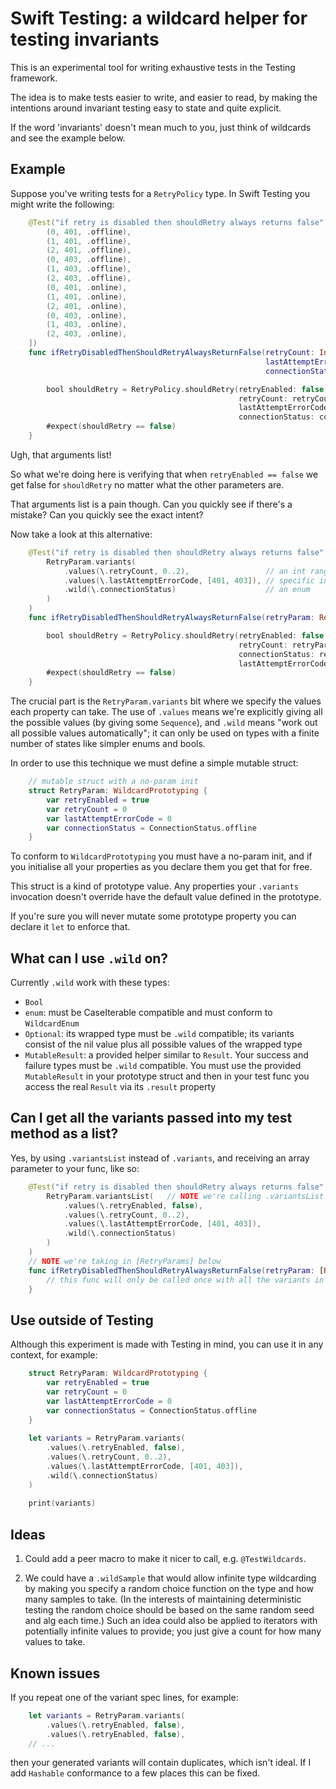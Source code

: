 
# Swift Testing: a wildcard helper for testing invariants

This is an experimental tool for writing exhaustive tests in the Testing framework.

The idea is to make tests easier to write, and easier to read, by making the intentions around invariant testing easy to state and quite explicit.

If the word 'invariants' doesn't mean much to you, just think of wildcards and see the example below.

## Example

Suppose you've writing tests for a `RetryPolicy` type. In Swift Testing you might write the following:

```swift
    @Test("if retry is disabled then shouldRetry always returns false", arguments: [
        (0, 401, .offline),
        (1, 401, .offline),
        (2, 401, .offline),
        (0, 403, .offline),
        (1, 403, .offline),
        (2, 403, .offline),
        (0, 401, .online),
        (1, 401, .online),
        (2, 401, .online),
        (0, 403, .online),
        (1, 403, .online),
        (2, 403, .online),
    ])
    func ifRetryDisabledThenShouldRetryAlwaysReturnFalse(retryCount: Int,
                                                         lastAttemptErrorCode: Int,
                                                         connectionStatus: ConnectionStatus) {

        bool shouldRetry = RetryPolicy.shouldRetry(retryEnabled: false,
                                                   retryCount: retryCount,
                                                   lastAttemptErrorCode: lastAttemptErrorCode,
                                                   connectionStatus: connectionStatus)
        #expect(shouldRetry == false)
    }
```

Ugh, that arguments list!

So what we're doing here is verifying that when `retryEnabled == false` we get false for `shouldRetry` no matter what the other parameters are.

That arguments list is a pain though. Can you quickly see if there's a mistake? Can you quickly see the exact intent?

Now take a look at this alternative:

```swift
    @Test("if retry is disabled then shouldRetry always returns false", arguments:
        RetryParam.variants(
            .values(\.retryCount, 0..2),                 // an int range
            .values(\.lastAttemptErrorCode, [401, 403]), // specific int values 
            .wild(\.connectionStatus)                    // an enum
        )
    )
    func ifRetryDisabledThenShouldRetryAlwaysReturnFalse(retryParam: RetryParam) {

        bool shouldRetry = RetryPolicy.shouldRetry(retryEnabled: false,
                                                   retryCount: retryParam.retryCount,
                                                   connectionStatus: retryParam.retryCount,
                                                   lastAttemptErrorCode: retryParam.lastAttemptErrorCode)
        #expect(shouldRetry == false)
    }
```

The crucial part is the `RetryParam.variants` bit where we specify the values each property can take. The use of `.values` means we're explicitly giving all the possible values (by giving some `Sequence`), and `.wild` means "work out all possible values automatically"; it can only be used on types with a finite number of states like simpler enums and bools.

In order to use this technique we must define a simple mutable struct:

```swift
    // mutable struct with a no-param init
    struct RetryParam: WildcardPrototyping {
        var retryEnabled = true
        var retryCount = 0
        var lastAttemptErrorCode = 0
        var connectionStatus = ConnectionStatus.offline
    }
```

To conform to `WildcardPrototyping` you must have a no-param init, and if you initialise all your properties as you declare them you get that for free.

This struct is a kind of prototype value. Any properties your `.variants` invocation doesn't override have the default value defined in the prototype.

If you're sure you will never mutate some prototype property you can declare it `let` to enforce that.

## What can I use `.wild` on?

Currently `.wild` work with these types:

* `Bool`
* `enum`: must be CaseIterable compatible and must conform to `WildcardEnum`
* `Optional`: its wrapped type must be `.wild` compatible; its variants consist of the nil value plus all possible values of the wrapped type
* `MutableResult`: a provided helper similar to `Result`. Your success and failure types must be `.wild` compatible. You must use the provided `MutableResult` in your prototype struct and then in your test func you access the real `Result` via its `.result` property

## Can I get all the variants passed into my test method as a list?

Yes, by using `.variantsList` instead of `.variants`, and receiving an array parameter to your func, like so:

```swift
    @Test("if retry is disabled then shouldRetry always returns false", arguments:
        RetryParam.variantsList(   // NOTE we're calling .variantsList here
            .values(\.retryEnabled, false),
            .values(\.retryCount, 0..2),
            .values(\.lastAttemptErrorCode, [401, 403]),
            .wild(\.connectionStatus)
        )
    )
    // NOTE we're taking in [RetryParams] below
    func ifRetryDisabledThenShouldRetryAlwaysReturnFalse(retryParam: [RetryParam]) {
        // this func will only be called once with all the variants in a list
    }
```


## Use outside of Testing

Although this experiment is made with Testing in mind, you can use it in any context, for example:

```swift
    struct RetryParam: WildcardPrototyping {
        var retryEnabled = true
        var retryCount = 0
        var lastAttemptErrorCode = 0
        var connectionStatus = ConnectionStatus.offline
    }
    
    let variants = RetryParam.variants(
        .values(\.retryEnabled, false),
        .values(\.retryCount, 0..2),
        .values(\.lastAttemptErrorCode, [401, 403]),
        .wild(\.connectionStatus)
    )
    
    print(variants)
```

## Ideas

1. Could add a peer macro to make it nicer to call, e.g. `@TestWildcards`.

2. We could have a `.wildSample` that would allow infinite type wildcarding by making you specify a random choice function on the type and how many samples to take. (In the interests of maintaining deterministic testing the random choice should be based on the same random seed and alg each time.) Such an idea could also be applied to iterators with potentially infinite values to provide; you just give a count for how many values to take.

## Known issues

If you repeat one of the variant spec lines, for example:

```swift
    let variants = RetryParam.variants(
        .values(\.retryEnabled, false),
        .values(\.retryEnabled, false),
    // ...
```

then your generated variants will contain duplicates, which isn't ideal. If I add `Hashable` conformance to a few places this can be fixed.

<!-- * `OptionSet` -->


<!--

## Ideas

* truth table outputter that makes a string with table containing all input variants and the result (it would be given some func to get that result)

## ResultTypes

Hasn't been made into invariant thing because it's immutable and currently this whole thing works via mutability.
Workaround: use the provided MutableResultType and then call .result on it in the test to get the actual ResultType.

    //    @Test
    //    func resultTypes() {
    //        typealias MyResult = Result<Bool, SomeError>
    //        // Results aren't mutable! Guess we could built something to instantiate it, but... meh
    //        let base = MyResult.success(true)
    //    }



### scratch

```
// thoughts:
//
// * one potential issue is that we mutate the prototype, so you need a mutable object.
//   but the code you're testing might well take an immutable type.
//
//   But this tool is meant for driving Testing test cases, where you will
//   probably construct the real type from it; so I think this mutable aspect is ok.
```

-->
